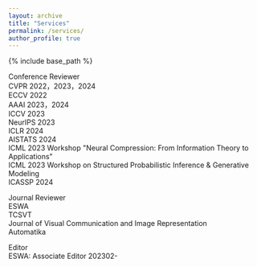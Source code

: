 ```yaml
---
layout: archive
title: "Services"
permalink: /services/
author_profile: true
---
```


{% include base_path %}

Conference Reviewer  
CVPR 2022，2023，2024    
ECCV 2022  
AAAI 2023，2024    
ICCV 2023  
NeurIPS 2023  
ICLR 2024  
AISTATS 2024   
ICML 2023 Workshop "Neural Compression: From Information Theory to Applications"  
ICML 2023 Workshop on Structured Probabilistic Inference & Generative Modeling   
ICASSP 2024  

Journal Reviewer  
ESWA  
TCSVT  
Journal of Visual Communication and Image Representation  
Automatika  

Editor  
ESWA: Associate Editor 202302-
